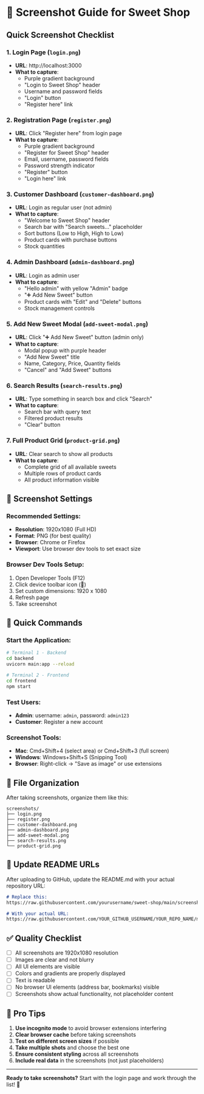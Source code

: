 # 📸 Screenshot Guide for Sweet Shop

## Quick Screenshot Checklist

### 1. **Login Page** (`login.png`)
- **URL**: http://localhost:3000
- **What to capture**: 
  - Purple gradient background
  - "Login to Sweet Shop" header
  - Username and password fields
  - "Login" button
  - "Register here" link

### 2. **Registration Page** (`register.png`)
- **URL**: Click "Register here" from login page
- **What to capture**:
  - Purple gradient background
  - "Register for Sweet Shop" header
  - Email, username, password fields
  - Password strength indicator
  - "Register" button
  - "Login here" link

### 3. **Customer Dashboard** (`customer-dashboard.png`)
- **URL**: Login as regular user (not admin)
- **What to capture**:
  - "Welcome to Sweet Shop" header
  - Search bar with "Search sweets..." placeholder
  - Sort buttons (Low to High, High to Low)
  - Product cards with purchase buttons
  - Stock quantities

### 4. **Admin Dashboard** (`admin-dashboard.png`)
- **URL**: Login as admin user
- **What to capture**:
  - "Hello admin" with yellow "Admin" badge
  - "➕ Add New Sweet" button
  - Product cards with "Edit" and "Delete" buttons
  - Stock management controls

### 5. **Add New Sweet Modal** (`add-sweet-modal.png`)
- **URL**: Click "➕ Add New Sweet" button (admin only)
- **What to capture**:
  - Modal popup with purple header
  - "Add New Sweet" title
  - Name, Category, Price, Quantity fields
  - "Cancel" and "Add Sweet" buttons

### 6. **Search Results** (`search-results.png`)
- **URL**: Type something in search box and click "Search"
- **What to capture**:
  - Search bar with query text
  - Filtered product results
  - "Clear" button

### 7. **Full Product Grid** (`product-grid.png`)
- **URL**: Clear search to show all products
- **What to capture**:
  - Complete grid of all available sweets
  - Multiple rows of product cards
  - All product information visible

## 📱 Screenshot Settings

### Recommended Settings:
- **Resolution**: 1920x1080 (Full HD)
- **Format**: PNG (for best quality)
- **Browser**: Chrome or Firefox
- **Viewport**: Use browser dev tools to set exact size

### Browser Dev Tools Setup:
1. Open Developer Tools (F12)
2. Click device toolbar icon (📱)
3. Set custom dimensions: 1920 x 1080
4. Refresh page
5. Take screenshot

## 🚀 Quick Commands

### Start the Application:
```bash
# Terminal 1 - Backend
cd backend
uvicorn main:app --reload

# Terminal 2 - Frontend  
cd frontend
npm start
```

### Test Users:
- **Admin**: username: `admin`, password: `admin123`
- **Customer**: Register a new account

### Screenshot Tools:
- **Mac**: Cmd+Shift+4 (select area) or Cmd+Shift+3 (full screen)
- **Windows**: Windows+Shift+S (Snipping Tool)
- **Browser**: Right-click → "Save as image" or use extensions

## 📁 File Organization

After taking screenshots, organize them like this:
```
screenshots/
├── login.png
├── register.png
├── customer-dashboard.png
├── admin-dashboard.png
├── add-sweet-modal.png
├── search-results.png
└── product-grid.png
```

## 🔗 Update README URLs

After uploading to GitHub, update the README.md with your actual repository URL:

```markdown
# Replace this:
https://raw.githubusercontent.com/yourusername/sweet-shop/main/screenshots/login.png

# With your actual URL:
https://raw.githubusercontent.com/YOUR_GITHUB_USERNAME/YOUR_REPO_NAME/main/screenshots/login.png
```

## ✅ Quality Checklist

- [ ] All screenshots are 1920x1080 resolution
- [ ] Images are clear and not blurry
- [ ] All UI elements are visible
- [ ] Colors and gradients are properly displayed
- [ ] Text is readable
- [ ] No browser UI elements (address bar, bookmarks) visible
- [ ] Screenshots show actual functionality, not placeholder content

## 🎯 Pro Tips

1. **Use incognito mode** to avoid browser extensions interfering
2. **Clear browser cache** before taking screenshots
3. **Test on different screen sizes** if possible
4. **Take multiple shots** and choose the best one
5. **Ensure consistent styling** across all screenshots
6. **Include real data** in the screenshots (not just placeholders)

---

**Ready to take screenshots?** Start with the login page and work through the list! 📸
